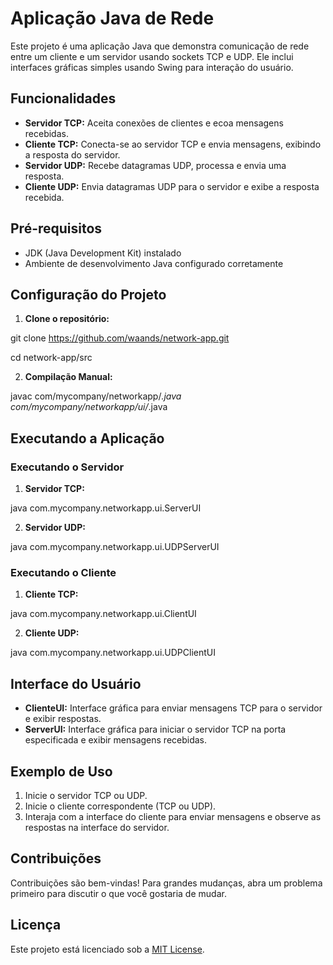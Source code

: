# Aplicação Java de Rede

Este projeto é uma aplicação Java que demonstra comunicação de rede entre um cliente e um servidor usando sockets TCP e UDP. Ele inclui interfaces gráficas simples usando Swing para interação do usuário.

## Funcionalidades

- **Servidor TCP:** Aceita conexões de clientes e ecoa mensagens recebidas.
- **Cliente TCP:** Conecta-se ao servidor TCP e envia mensagens, exibindo a resposta do servidor.
- **Servidor UDP:** Recebe datagramas UDP, processa e envia uma resposta.
- **Cliente UDP:** Envia datagramas UDP para o servidor e exibe a resposta recebida.

## Pré-requisitos

- JDK (Java Development Kit) instalado
- Ambiente de desenvolvimento Java configurado corretamente

## Configuração do Projeto

1. **Clone o repositório:**

git clone https://github.com/waands/network-app.git

cd network-app/src


2. **Compilação Manual:**

javac com/mycompany/networkapp/*.java com/mycompany/networkapp/ui/*.java


## Executando a Aplicação

### Executando o Servidor

1. **Servidor TCP:**

java com.mycompany.networkapp.ui.ServerUI

2. **Servidor UDP:**

java com.mycompany.networkapp.ui.UDPServerUI


### Executando o Cliente

1. **Cliente TCP:**

java com.mycompany.networkapp.ui.ClientUI

2. **Cliente UDP:**

java com.mycompany.networkapp.ui.UDPClientUI


## Interface do Usuário

- **ClienteUI:** Interface gráfica para enviar mensagens TCP para o servidor e exibir respostas.
- **ServerUI:** Interface gráfica para iniciar o servidor TCP na porta especificada e exibir mensagens recebidas.

## Exemplo de Uso

1. Inicie o servidor TCP ou UDP.
2. Inicie o cliente correspondente (TCP ou UDP).
3. Interaja com a interface do cliente para enviar mensagens e observe as respostas na interface do servidor.

## Contribuições

Contribuições são bem-vindas! Para grandes mudanças, abra um problema primeiro para discutir o que você gostaria de mudar.

## Licença

Este projeto está licenciado sob a [MIT License](https://opensource.org/licenses/MIT).
